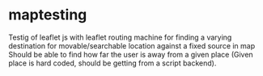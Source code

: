 # maptesting
Testig of leaflet js with leaflet routing machine for finding a varying destination for movable/searchable location against a fixed source in map
Should be able to find how far the user is away from a given place (Given place is hard coded, should be getting from a script backend).
